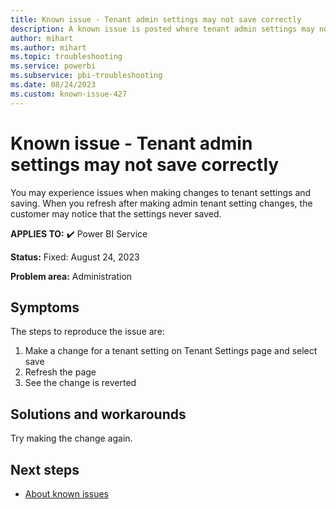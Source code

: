 ```yaml
---
title: Known issue - Tenant admin settings may not save correctly
description: A known issue is posted where tenant admin settings may not save correctly.
author: mihart
ms.author: mihart
ms.topic: troubleshooting  
ms.service: powerbi
ms.subservice: pbi-troubleshooting
ms.date: 08/24/2023
ms.custom: known-issue-427
---
```


# Known issue - Tenant admin settings may not save correctly

You may experience issues when making changes to tenant settings and saving. When you refresh after making admin tenant setting changes, the customer may notice that the settings never saved.

**APPLIES TO:** ✔️ Power BI Service

**Status:** Fixed: August 24, 2023

**Problem area:** Administration

## Symptoms

The steps to reproduce the issue are:
1. Make a change for a tenant setting on Tenant Settings page and select save
1. Refresh the page
1. See the change is reverted

## Solutions and workarounds

Try making the change again.

## Next steps

- [About known issues](/power-bi/troubleshoot/known-issues/power-bi-known-issues)
